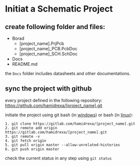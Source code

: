 # Initiat a Schematic Project

## create following folder and files:
* Borad
  * [project_name].PrjPcb
  * [project_name]_PCB.PcbDoc
  * [project_name]_SCH.SchDoc
* Docs
* README.md 

the `Docs` folder includes datasheets and other documentations.

## sync the project with github
every project defined in the following repository:  
https://github.com/hamidrexa/[project_name].git  

initiate the project using git bash (in [windows](https://desktop.github.com/)) or bash (in [linux](https://www.liquidweb.com/kb/install-git-ubuntu-16-04-lts/)):
```
1. git clone https://gitlab.com/hamidrexa/[project_name].git
2. git remote add origin https://gitlab.com/hamidrexa/[project_name].git
3. git remote -v
4. git fetch origin
5. git pull origin master --allow-unrelated-histories
6. git push origin master
```
check the current status in any step using `git status`







